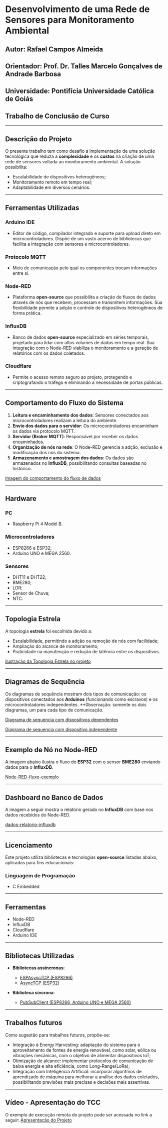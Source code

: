 # **Desenvolvimento de uma Rede de Sensores para Monitoramento Ambiental**

## **Autor**: Rafael Campos Almeida  
## **Orientador**: Prof. Dr. Talles Marcelo Gonçalves de Andrade Barbosa  
## **Universidade**: Pontifícia Universidade Católica de Goiás  
## **Trabalho de Conclusão de Curso**

---

## **Descrição do Projeto**
O presente trabalho tem como desafio a implementação de uma solução tecnológica que reduza a **complexidade** e os **custos** na criação de uma rede de sensores voltada ao monitoramento ambiental. A solução possibilita:
- Escalabilidade de dispositivos heterogêneos;
- Monitoramento remoto em tempo real;  
- Adaptabilidade em diversos cenários.

---

## **Ferramentas Utilizadas**

### **Arduino IDE**
- Editor de código, compilador integrado e suporte para upload direto em microcontroladores. Dispõe de um vasto acervo de bibliotecas que facilita a integração com sensores e microcontroladores.

### **Protocolo MQTT**
- Meio de comunicação pelo qual os componentes trocam informações entre si.

### **Node-RED**
- Plataforma **open-source** que possibilita a criação de fluxos de dados através de nós que recebem, processam e transmitem informações. Sua flexibilidade permite a adção e controle de dispositivos heterogêneos de forma prática.

### **InfluxDB**
- Banco de dados **open-source** especializado em séries temporais, projetado para lidar com altos volumes de dados em tempo real. Sua integração com o Node-RED viabiliza o monitoramento e a geração de relatórios com os dados coletados.

### **Cloudflare**
- Permite o acesso remoto seguro ao projeto, protegendo e criptografando o tráfego e eliminando a necessidade de portas públicas.

---

## **Comportamento do Fluxo do Sistema**

1. **Leitura e encaminhamento dos dados**: Sensores conectados aos microcontroladores realizam a leitura do ambiente.
2. **Envio dos dados para o servidor**: Os microcontroladores encaminham os dados via protocolo MQTT.
3. **Servidor (Broker MQTT)**: Responsável por receber os dados encaminhados.
4. **Organização de nós na rede**: O Node-RED gerencia a adção, exclusão e modificação dos nós do sistema.
5. **Armazenamento e amostragem dos dados**: Os dados são armazenados no **InfluxDB**, possibilitando consultas baseadas no histórico.
 
[Imagem do comportamento do fluxo de dados](https://github.com/user-attachments/assets/352e5bbc-8622-484d-b9ad-52ec4ad3e492)

---

## **Hardware**

### **PC**
- Raspberry Pi 4 Model B.

### **Microcontroladores**
- ESP8266 e ESP32;
- Arduino UNO e MEGA 2560.

### **Sensores**
- DHT11 e DHT22;
- BME280;
- LDR;
- Sensor de Chuva;
- NTC.

---

## **Topologia Estrela**

A topologia **estrela** foi escolhida devido a:
- Escalabilidade, permitindo a adção ou remoção de nós com facilidade;
- Ampliação do alcance de monitoramento;
- Praticidade na manutenção e redução de latência entre os dispositivos.

[ilustração da Topologia Estrela no projeto](https://github.com/user-attachments/assets/995c1783-eeab-4f9d-982f-daf1972c5bf7)

---

## **Diagramas de Sequência**
Os diagramas de sequência mostram dois tipos de comunicação: os dispositivos conectados aos **Arduinos** (funcionando como escravos) e os microcontroladores independentes.
**0bservação: somente os dois diagramas, um para cada tipo de comunicação.

[Diagrama de sequencia com dispositivos dependentes](https://github.com/user-attachments/assets/30f69daa-9fe1-41c7-af6f-e77ece2f3546)

[Diagrama de sequencia com dispositivo independente](https://github.com/user-attachments/assets/13f4ac0f-50b0-4414-9d64-fc0d460b47e4)

---

## **Exemplo de Nó no Node-RED**
A imagem abaixo ilustra o fluxo do **ESP32** com o sensor **BME280** enviando dados para o **InfluxDB**.

[Node-RED-fluxo-exemplo](https://github.com/user-attachments/assets/369123d3-0cca-4714-9390-7e1767309313)

---

## **Dashboard no Banco de Dados**
A imagem a seguir mostra o relatório gerado no **InfluxDB** com base nos dados recebidos do Node-RED.

[dados-relatorio-influxdb](https://github.com/user-attachments/assets/695d3fff-3f4a-4dff-b282-aadd20909dfc)

---

## **Licenciamento**
Este projeto utiliza bibliotecas e tecnologias **open-source** listadas abaixo, aplicadas para fins educacionais:

### **Linguagem de Programação**
- C Embedded

---

## **Ferramentas**
- Node-RED
- InfluxDB
- Cloudflare
- Arduino IDE

---

## **Bibliotecas Utilizadas**
- **Bibliotecas assíncronas**:
   - [ESPAsyncTCP (ESP8266)](https://github.com/me-no-dev/ESPAsyncTCP)
   - [AsyncTCP (ESP32)](https://github.com/me-no-dev/AsyncTCP)

- **Biblioteca síncrona**:
   - [PubSubClient (ESP8266, Arduino UNO e MEGA 2560)](https://github.com/knolleary/pubsubclient)

---

## **Trabalhos futuros**

Como sugestão para trabalhos futuros, propõe-se:
- Integração à Energy Harvesting: adaptação do sistema para o aproveitamento de fontes de energia renovável, como solar, eólica ou vibrações mecânicas, com o objetivo de alimentar dispositivos IoT;
- Otimização de alcance: implementar protocolos de comunicação de baixa energia e alta eficiência, como Long-Range(LoRa);
- Integração com Inteligência Artificial: incorporar algoritmos de aprendizado de máquina para melhorar a análise dos dados coletados, possibilitando previsões mais precisas e decisões mais assertivas.

---

## **Vídeo - Apresentação do TCC**
O exemplo de execução remota do projeto pode ser acessada no link a seguir:
[Apresentação do Projeto](https://drive.google.com/file/d/1AOXGchitQ8P0aQ9WHTfZ-_uaugCDxYjI/view?usp=sharing)
